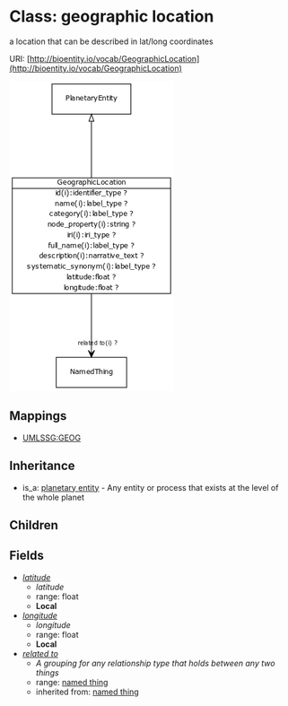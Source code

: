 # Class: geographic location


a location that can be described in lat/long coordinates

URI: [http://bioentity.io/vocab/GeographicLocation](http://bioentity.io/vocab/GeographicLocation)

![img](images/GeographicLocation.png)
## Mappings

 * [UMLSSG:GEOG](http://purl.obolibrary.org/obo/UMLSSG_GEOG)
## Inheritance

 *  is_a: [planetary entity](PlanetaryEntity.md) - Any entity or process that exists at the level of the whole planet
## Children

## Fields

 * _[latitude](latitude.md)_
    * _latitude_
    * range: float
    * __Local__
 * _[longitude](longitude.md)_
    * _longitude_
    * range: float
    * __Local__
 * _[related to](related_to.md)_
    * _A grouping for any relationship type that holds between any two things_
    * range: [named thing](NamedThing.md)
    * inherited from: [named thing](NamedThing.md)
